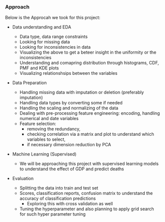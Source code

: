 ### Approach
Below is the Approcah we took for this project:

   * Data understanding and EDA
	 * Data type, data range constraints 
	 * Looking for missing data
	 * Looking for inconsistencies in data
	 * Visualizing the above to get a beteer insight in the uniformity or the inconsistencies
	 * Understanding and comapring distribution through histograms, CDF, PMF and KDE plots
	 * Visualizing relationshsips between the variables
	
	
   * Data Preparation
	 * Handling missing data with imputation or deletion (preferably imputation)
	 * Handling data types by converting some if needed
	 * Handling the scaling and normalizing of the data
	 * Dealing with pre-processing feature engineering: encoding, handling numerical and date variables
	 * Feature selection: 
		 * removing the redundancy, 
		 * checking correlation via a matrix and plot to understand which variables to select, 
		 * if necessary dimension reduction by PCA 


   * Machine Learning (Supervised)
	 * We will be approaching this project with supervised learning models to understand the effect of GDP and predict deaths


   * Evaluation
	 * Splitting the data into train and test set
	 * Scores, classification reports, confusion matrix to understand the accuracy of classification predictions
         * Exploring this with cross validation as well
	 * Tuning the hyperparameter and also planning to apply grid search for such hyper parameter tuning
